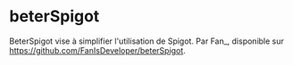 # beterSpigot
BeterSpigot vise à simplifier l'utilisation de Spigot. Par Fan_, disponible sur https://github.com/FanIsDeveloper/beterSpigot.
